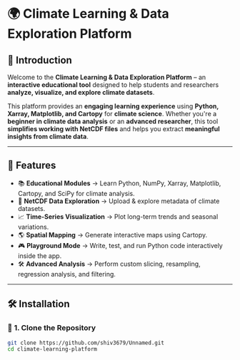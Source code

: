 # 🌍 Climate Learning & Data Exploration Platform

## 📖 Introduction
Welcome to the **Climate Learning & Data Exploration Platform** – an **interactive educational tool** designed to help students and researchers **analyze, visualize, and explore climate datasets**. 

This platform provides an **engaging learning experience** using **Python, Xarray, Matplotlib, and Cartopy** for **climate science**. Whether you're a **beginner in climate data analysis** or an **advanced researcher**, this tool **simplifies working with NetCDF files** and helps you extract **meaningful insights from climate data**.

---

## 🚀 Features
- 📚 **Educational Modules** → Learn Python, NumPy, Xarray, Matplotlib, Cartopy, and SciPy for climate analysis.
- 📂 **NetCDF Data Exploration** → Upload & explore metadata of climate datasets.
- 📈 **Time-Series Visualization** → Plot long-term trends and seasonal variations.
- 🌎 **Spatial Mapping** → Generate interactive maps using Cartopy.
- 🎮 **Playground Mode** → Write, test, and run Python code interactively inside the app.
- 🛠️ **Advanced Analysis** → Perform custom slicing, resampling, regression analysis, and filtering.

---

## 🛠 Installation

### 🔹 **1. Clone the Repository**
```sh
git clone https://github.com/shiv3679/Unnamed.git
cd climate-learning-platform
